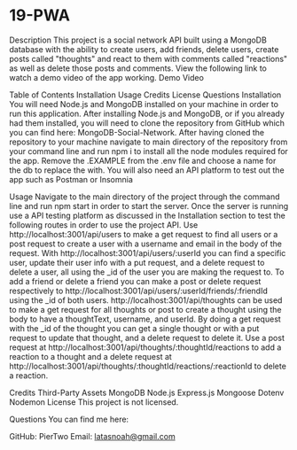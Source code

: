 # 19-PWA

Description
This project is a social network API built using a MongoDB database with the ability to create users, add friends, delete users, create posts called "thoughts" and react to them with comments called "reactions" as well as delete those posts and comments. View the following link to watch a demo video of the app working. Demo Video

Table of Contents
Installation
Usage
Credits
License
Questions
Installation
You will need Node.js and MongoDB installed on your machine in order to run this application. After installing Node.js and MongoDB, or if you already had them installed, you will need to clone the repository from GitHub which you can find here: MongoDB-Social-Network. After having cloned the repository to your machine navigate to main directory of the repository from your command line and run npm i to install all the node modules required for the app. Remove the .EXAMPLE from the .env file and choose a name for the db to replace the <Your DB Name Here> with. You will also need an API platform to test out the app such as Postman or Insomnia

Usage
Navigate to the main directory of the project through the command line and run npm start in order to start the server. Once the server is running use a API testing platform as discussed in the Installation section to test the following routes in order to use the project API. Use http://localhost:3001/api/users to make a get request to find all users or a post request to create a user with a username and email in the body of the request. With http://localhost:3001/api/users/:userId you can find a specific user, update their user info with a put request, and a delete request to delete a user, all using the \_id of the user you are making the request to. To add a friend or delete a friend you can make a post or delete request respectively to http://localhost:3001/api/users/:userId/friends/:friendId using the \_id of both users. http://localhost:3001/api/thoughts can be used to make a get request for all thoughts or post to create a thought using the body to have a thoughtText, username, and userId. By doing a get request with the \_id of the thought you can get a single thought or with a put request to update that thought, and a delete request to delete it. Use a post request at http://localhost:3001/api/thoughts/:thoughtId/reactions to add a reaction to a thought and a delete request at http://localhost:3001/api/thoughts/:thoughtId/reactions/:reactionId to delete a reaction.

Credits
Third-Party Assets
MongoDB
Node.js
Express.js
Mongoose
Dotenv
Nodemon
License
This project is not licensed.

Questions
You can find me here:

GitHub: PierTwo
Email: latasnoah@gmail.com
